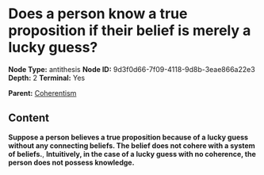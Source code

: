 # Does a person know a true proposition if their belief is merely a lucky guess?

**Node Type:** antithesis
**Node ID:** 9d3f0d66-7f09-4118-9d8b-3eae866a22e3
**Depth:** 2
**Terminal:** Yes

**Parent:** [Coherentism](coherentism.md)

## Content

**Suppose a person believes a true proposition because of a lucky guess without any connecting beliefs. The belief does not cohere with a system of beliefs.**, **Intuitively, in the case of a lucky guess with no coherence, the person does not possess knowledge.**
